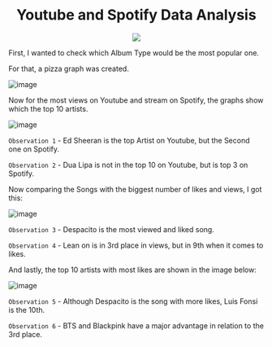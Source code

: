 <h1 align="center"> Youtube and Spotify Data Analysis </h1>

<p align="center">
<img src="http://img.shields.io/static/v1?label=STATUS&message=Complete&color=GREEN&style=for-the-badge"/>
</p>

<p>First, I wanted to check which Album Type would be the most popular one.</p>
<p>For that, a pizza graph was created.</p>

![image](https://user-images.githubusercontent.com/105679141/236313511-ec569422-5876-4c39-843f-c92d0b04d8bd.png)

Now for the most views on Youtube and stream on Spotify, the graphs show which the top 10 artists.

![image](https://user-images.githubusercontent.com/105679141/236313947-1e3291fa-1775-4141-a9d0-bd0c19f463d2.png)

`Observation 1` - Ed Sheeran is the top Artist on Youtube, but the Second one on Spotify.</p>
`Observation 2` - Dua Lipa is not in the top 10 on Youtube, but is top 3 on Spotify.

Now comparing the Songs with the biggest number of likes and views, I got this:

![image](https://user-images.githubusercontent.com/105679141/236315062-bf15312b-2ef7-4391-97ae-e5199888a4e7.png)

`Observation 3` - Despacito is the most viewed and liked song.</p>
`Observation 4` - Lean on is in 3rd place in views, but in 9th when it comes to likes.

And lastly, the top 10 artists with most likes are shown in the image below:

![image](https://user-images.githubusercontent.com/105679141/236316292-8957cb78-3f7f-44fa-be85-2626320a48ca.png)

`Observation 5` - Although Despacito is the song with more likes, Luis Fonsi is the 10th.</p>
`Observation 6` - BTS and Blackpink have a major advantage in relation to the 3rd place.
